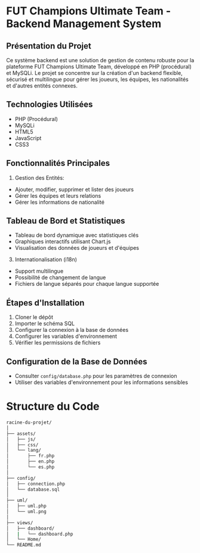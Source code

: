 # FUT Champions Ultimate Team - Backend Management System
## Présentation du Projet
Ce système backend est une solution de gestion de contenu robuste pour la plateforme FUT Champions Ultimate Team, développé en PHP (procédural) et MySQLi. 
Le projet se concentre sur la création d'un backend flexible, sécurisé et multilingue pour gérer les joueurs, les équipes, les nationalités et d'autres entités connexes.
## Technologies Utilisées
- PHP (Procédural)
- MySQLi
- HTML5
- JavaScript
- CSS3
## Fonctionnalités Principales
1. Gestion des Entités:
- Ajouter, modifier, supprimer et lister des joueurs
- Gérer les équipes et leurs relations
- Gérer les informations de nationalité
## Tableau de Bord et Statistiques
- Tableau de bord dynamique avec statistiques clés
- Graphiques interactifs utilisant Chart.js
- Visualisation des données de joueurs et d'équipes
3. Internationalisation (i18n)
- Support multilingue
- Possibilité de changement de langue
- Fichiers de langue séparés pour chaque langue supportée
## Étapes d'Installation
1. Cloner le dépôt
2. Importer le schéma SQL
3. Configurer la connexion à la base de données
4. Configurer les variables d'environnement
5. Vérifier les permissions de fichiers
## Configuration de la Base de Données
- Consulter `config/database.php` pour les paramètres de connexion
- Utiliser des variables d'environnement pour les informations sensibles
# Structure du Code
```bash
racine-du-projet/
│
├── assets/
│   ├── js/
│   ├── css/
│   └── lang/
│       ├── fr.php
│       ├── en.php
│       └── es.php
│
├── config/
│   ├── connection.php
│   └── database.sql
│
├── uml/
│   ├── uml.php
│   └── uml.png
│
├── views/
│   ├── dashboard/
│   |   └── dashboard.php
│   └── Home/
└── README.md
```